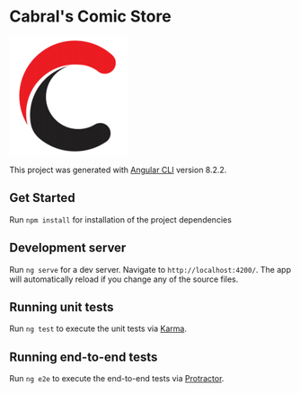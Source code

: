 
# Cabral's Comic Store 

![](./src/assets/imagens/logotipo-de-icone-de-letra-c_6711-286-removebg-preview.png)

This project was generated with [Angular CLI](https://github.com/angular/angular-cli) version 8.2.2.

  ## Get Started
  Run `npm install` for installation of the project dependencies


## Development server

  

Run `ng serve` for a dev server. Navigate to `http://localhost:4200/`. The app will automatically reload if you change any of the source files.



## Running unit tests

  

Run `ng test` to execute the unit tests via [Karma](https://karma-runner.github.io).

  

## Running end-to-end tests

  

Run `ng e2e` to execute the end-to-end tests via [Protractor](http://www.protractortest.org/).